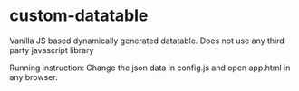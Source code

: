 # custom-datatable
Vanilla JS based dynamically generated datatable. Does not use any third party javascript library

Running instruction:
Change the json data in config.js and open app.html in any browser.
